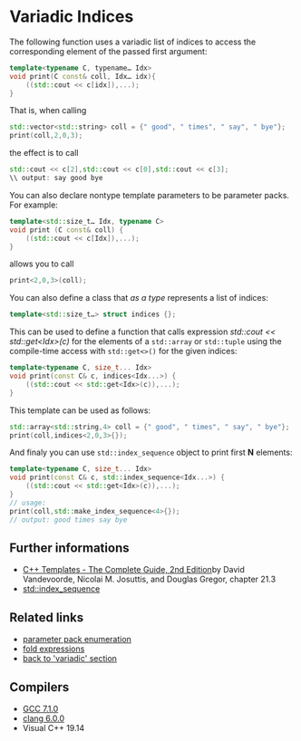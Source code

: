 # Variadic Indices
The following function uses a variadic list of indices to access the corresponding element of the passed first argument:
```cpp
template<typename C, typename… Idx>
void print(C const& coll, Idx… idx){
    ((std::cout << c[idx]),...);
}
```
That is, when calling
```cpp
std::vector<std::string> coll = {" good", " times", " say", " bye"};
print(coll,2,0,3);
```
the effect is to call
```cpp
std::cout << c[2],std::cout << c[0],std::cout << c[3];
\\ output: say good bye
```
You can also declare nontype template parameters to be parameter packs. For example:
```cpp
template<std::size_t… Idx, typename C>
void print (C const& coll) {
    ((std::cout << c[Idx]),...);
}
```
allows you to call
```cpp
print<2,0,3>(coll);
```
You can also define a class that _as a type_ represents a list of indices:
```cpp
template<std::size_t…> struct indices {};
```
This can be used to define a function that calls expression _std\::cout << std\::get\<Idx\>(c)_ for the elements of a `std::array` or `std::tuple` using the compile-time access with `std::get<>()` for the given indices:
```cpp
template<typename C, size_t... Idx>
void print(const C& c, indices<Idx...>) {
    ((std::cout << std::get<Idx>(c)),...);
}
```
This template can be used as follows:
```cpp
std::array<std::string,4> coll = {" good", " times", " say", " bye"};
print(coll,indices<2,0,3>{});
```
And finaly you can use `std::index_sequence` object to print first __N__ elements:
```cpp
template<typename C, size_t... Idx>
void print(const C& c, std::index_sequence<Idx...>) {
    ((std::cout << std::get<Idx>(c)),...);
}
// usage:
print(coll,std::make_index_sequence<4>{});
// output: good times say bye
```

## Further informations
* [C++ Templates - The Complete Guide, 2nd Edition](http://www.tmplbook.com/)by David Vandevoorde, Nicolai M. Josuttis, and Douglas Gregor, chapter 21.3
* [std::index_sequence](https://en.cppreference.com/w/cpp/utility/integer_sequence) 
## Related links
* [parameter pack enumeration](../enumeration#enumeration-of-elements-in-the--expression)
* [fold expressions](../fold_expressions)
* [back to 'variadic' section](../)
## Compilers
* [GCC 7.1.0](https://wandbox.org/)
* [clang 6.0.0](https://wandbox.org/)
* Visual C++ 19.14 
